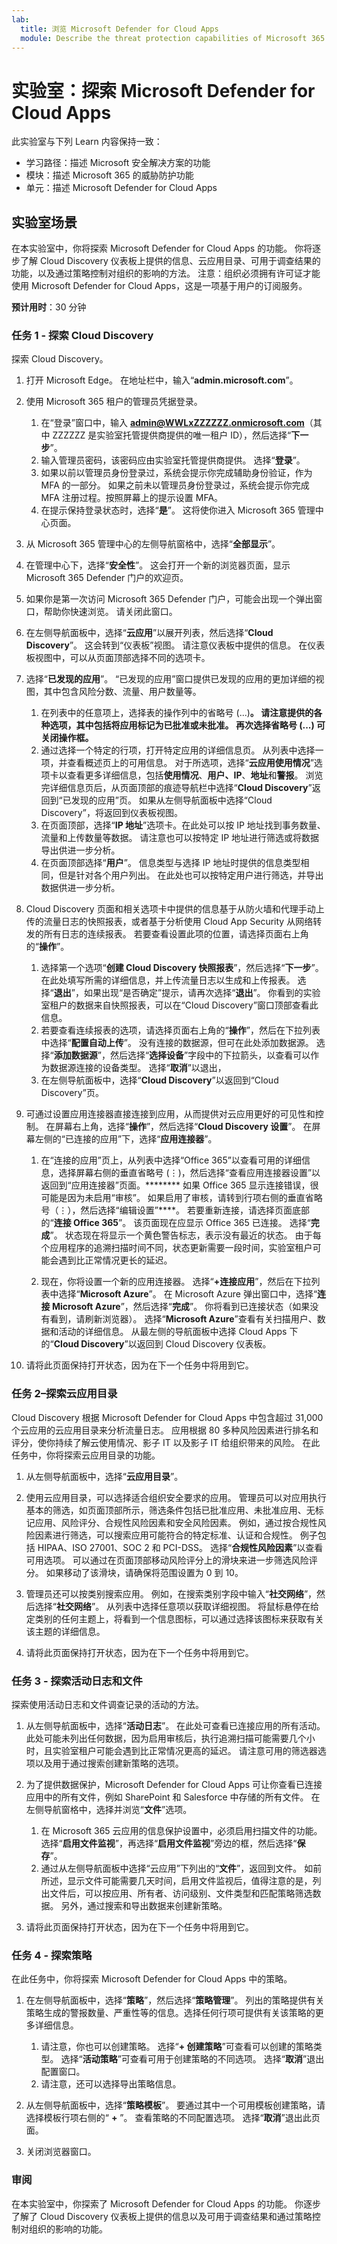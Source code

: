 ```yaml
---
lab:
  title: 浏览 Microsoft Defender for Cloud Apps
  module: Describe the threat protection capabilities of Microsoft 365
---
```


# 实验室：探索 Microsoft Defender for Cloud Apps

此实验室与下列 Learn 内容保持一致：

- 学习路径：描述 Microsoft 安全解决方案的功能
- 模块：描述 Microsoft 365 的威胁防护功能
- 单元：描述 Microsoft Defender for Cloud Apps

## 实验室场景

在本实验室中，你将探索 Microsoft Defender for Cloud Apps 的功能。  你将逐步了解 Cloud Discovery 仪表板上提供的信息、云应用目录、可用于调查结果的功能，以及通过策略控制对组织的影响的方法。 注意：组织必须拥有许可证才能使用 Microsoft Defender for Cloud Apps，这是一项基于用户的订阅服务。

**预计用时**：30 分钟

### 任务 1 - 探索 Cloud Discovery

探索 Cloud Discovery。

1. 打开 Microsoft Edge。 在地址栏中，输入“**admin.microsoft.com**”。

1. 使用 Microsoft 365 租户的管理员凭据登录。
    1. 在“登录”窗口中，输入 **admin@WWLxZZZZZZ.onmicrosoft.com**（其中 ZZZZZZ 是实验室托管提供商提供的唯一租户 ID），然后选择“**下一步**”。
    1. 输入管理员密码，该密码应由实验室托管提供商提供。 选择“**登录**”。
    1. 如果以前以管理员身份登录过，系统会提示你完成辅助身份验证，作为 MFA 的一部分。 如果之前未以管理员身份登录过，系统会提示你完成 MFA 注册过程。按照屏幕上的提示设置 MFA。
    1. 在提示保持登录状态时，选择“**是**”。 这将使你进入 Microsoft 365 管理中心页面。

1. 从 Microsoft 365 管理中心的左侧导航窗格中，选择“**全部显示**”。

1. 在管理中心下，选择“**安全性**”。  这会打开一个新的浏览器页面，显示 Microsoft 365 Defender 门户的欢迎页。  

1. 如果你是第一次访问 Microsoft 365 Defender 门户，可能会出现一个弹出窗口，帮助你快速浏览。  请关闭此窗口。

1. 在左侧导航面板中，选择“**云应用**”以展开列表，然后选择“**Cloud Discovery**”。 这会转到“仪表板”视图。  请注意仪表板中提供的信息。 在仪表板视图中，可以从页面顶部选择不同的选项卡。  

1. 选择“**已发现的应用**”。 “已发现的应用”窗口提供已发现的应用的更加详细的视图，其中包含风险分数、流量、用户数量等。
    1. 在列表中的任意项上，选择表的操作列中的省略号 (...)****。  请注意提供的各种选项，其中包括将应用标记为已批准或未批准。  再次选择省略号 (...) 可关闭操作框。****
    1. 通过选择一个特定的行项，打开特定应用的详细信息页。  从列表中选择一项，并查看概述页上的可用信息。  对于所选项，选择“**云应用使用情况**”选项卡以查看更多详细信息，包括**使用情况**、**用户、IP**、**地址**和**警报**。 浏览完详细信息页后，从页面顶部的痕迹导航栏中选择“**Cloud Discovery**”返回到“已发现的应用”页。  如果从左侧导航面板中选择“Cloud Discovery”，将返回到仪表板视图。
    1. 在页面顶部，选择“**IP 地址**”选项卡。在此处可以按 IP 地址找到事务数量、流量和上传数量等数据。  请注意也可以按特定 IP 地址进行筛选或将数据导出供进一步分析。
    1. 在页面顶部选择“**用户**”。  信息类型与选择 IP 地址时提供的信息类型相同，但是针对各个用户列出。  在此处也可以按特定用户进行筛选，并导出数据供进一步分析。

1. Cloud Discovery 页面和相关选项卡中提供的信息基于从防火墙和代理手动上传的流量日志的快照报表，或者基于分析使用 Cloud App Security 从网络转发的所有日志的连续报表。  若要查看设置此项的位置，请选择页面右上角的“**操作**”。
    1. 选择第一个选项“**创建 Cloud Discovery 快照报表**”，然后选择“**下一步**”。 在此处填写所需的详细信息，并上传流量日志以生成和上传报表。  选择“**退出**”，如果出现“是否确定”提示，请再次选择“**退出**”。  你看到的实验室租户的数据来自快照报表，可以在“Cloud Discovery”窗口顶部查看此信息。
    1. 若要查看连续报表的选项，请选择页面右上角的“**操作**”，然后在下拉列表中选择“**配置自动上传**”。  没有连接的数据源，但可在此处添加数据源。 选择“**添加数据源**”，然后选择“**选择设备**”字段中的下拉箭头，以查看可以作为数据源连接的设备类型。  选择“**取消**”以退出，
    1. 在左侧导航面板中，选择“**Cloud Discovery**”以返回到“Cloud Discovery”页。

1. 可通过设置应用连接器直接连接到应用，从而提供对云应用更好的可见性和控制。 在屏幕右上角，选择“**操作**”，然后选择“**Cloud Discovery 设置**”。  在屏幕左侧的“已连接的应用”下，选择“**应用连接器**”。  

    1. 在“连接的应用”页上，从列表中选择“Office 365”以查看可用的详细信息，选择屏幕右侧的垂直省略号 (⋮)，然后选择“查看应用连接器设置”以返回到“应用连接器”页面。******** 如果 Office 365 显示连接错误，很可能是因为未启用“审核”。  如果启用了审核，请转到行项右侧的垂直省略号（⋮），然后选择“编辑设置”****。  若要重新连接，请选择页面底部的“**连接 Office 365**”。 该页面现在应显示 Office 365 已连接。 选择“**完成**”。  状态现在将显示一个黄色警告标志，表示没有最近的状态。  由于每个应用程序的追溯扫描时间不同，状态更新需要一段时间，实验室租户可能会遇到比正常情况更长的延迟。

    1. 现在，你将设置一个新的应用连接器。 选择“**+连接应用**”，然后在下拉列表中选择“**Microsoft Azure**”。  在 Microsoft Azure 弹出窗口中，选择“**连接 Microsoft Azure**”，然后选择“**完成**”。  你将看到已连接状态（如果没有看到，请刷新浏览器）。 选择“**Microsoft Azure**”查看有关扫描用户、数据和活动的详细信息。  从最左侧的导航面板中选择 Cloud Apps 下的“**Cloud Discovery**”以返回到 Cloud Discovery 仪表板。

1. 请将此页面保持打开状态，因为在下一个任务中将用到它。

### 任务 2–探索云应用目录

Cloud Discovery 根据 Microsoft Defender for Cloud Apps 中包含超过 31,000 个云应用的云应用目录来分析流量日志。 应用根据 80 多种风险因素进行排名和评分，使你持续了解云使用情况、影子 IT 以及影子 IT 给组织带来的风险。  在此任务中，你将探索云应用目录的功能。

1. 从左侧导航面板中，选择“**云应用目录**”。

1. 使用云应用目录，可以选择适合组织安全要求的应用。 管理员可以对应用执行基本的筛选，如页面顶部所示，筛选条件包括已批准应用、未批准应用、无标记应用、风险评分、合规性风险因素和安全风险因素。  例如，通过按合规性风险因素进行筛选，可以搜索应用可能符合的特定标准、认证和合规性。 例子包括 HIPAA、ISO 27001、SOC 2 和 PCI-DSS。 选择“**合规性风险因素**”以查看可用选项。  可以通过在页面顶部移动风险评分上的滑块来进一步筛选风险评分。 如果移动了该滑块，请确保将范围设置为 0 到 10。

1. 管理员还可以按类别搜索应用。  例如，在搜索类别字段中输入“**社交网络**”，然后选择“**社交网络**”。  从列表中选择任意项以获取详细视图。  将鼠标悬停在给定类别的任何主题上，将看到一个信息图标，可以通过选择该图标来获取有关该主题的详细信息。

1. 请将此页面保持打开状态，因为在下一个任务中将用到它。

### 任务 3 - 探索活动日志和文件

探索使用活动日志和文件调查记录的活动的方法。

1. 从左侧导航面板中，选择“**活动日志**”。 在此处可查看已连接应用的所有活动。 此处可能未列出任何数据，因为启用审核后，执行追溯扫描可能需要几个小时，且实验室租户可能会遇到比正常情况更高的延迟。 请注意可用的筛选器选项以及用于通过搜索创建新策略的选项。

1. 为了提供数据保护，Microsoft Defender for Cloud Apps 可让你查看已连接应用中的所有文件，例如 SharePoint 和 Salesforce 中存储的所有文件。 在左侧导航窗格中，选择并浏览“**文件**”选项。
    1. 在 Microsoft 365 云应用的信息保护设置中，必须启用扫描文件的功能。  选择“**启用文件监视**”，再选择“**启用文件监视**”旁边的框，然后选择“**保存**”。  
    1. 通过从左侧导航面板中选择“云应用”下列出的“**文件**”，返回到文件。 如前所述，显示文件可能需要几天时间，启用文件监视后，值得注意的是，列出文件后，可以按应用、所有者、访问级别、文件类型和匹配策略筛选数据。 另外，通过搜索和导出数据来创建新策略。

1. 请将此页面保持打开状态，因为在下一个任务中将用到它。

### 任务 4 - 探索策略

在此任务中，你将探索 Microsoft Defender for Cloud Apps 中的策略。

1. 在左侧导航面板中，选择“**策略**”，然后选择“**策略管理**”。  列出的策略提供有关策略生成的警报数量、严重性等的信息。选择任何行项可提供有关该策略的更多详细信息。
    1. 请注意，你也可以创建策略。 选择“**+ 创建策略**”可查看可以创建的策略类型。  选择“**活动策略**”可查看可用于创建策略的不同选项。  选择“**取消**”退出配置窗口。
    1. 请注意，还可以选择导出策略信息。

1. 从左侧导航面板中，选择“**策略模板**”。 要通过其中一个可用模板创建策略，请选择模板行项右侧的“ **+** ”。  查看策略的不同配置选项。  选择“**取消**”退出此页面。

1. 关闭浏览器窗口。

### 审阅

在本实验室中，你探索了 Microsoft Defender for Cloud Apps 的功能。  你逐步了解了 Cloud Discovery 仪表板上提供的信息以及可用于调查结果和通过策略控制对组织的影响的功能。
